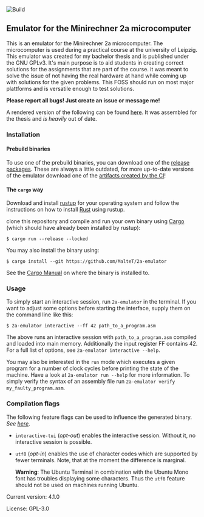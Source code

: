 ![Build](https://github.com/MalteT/2a-emulator/workflows/Build/badge.svg)

## Emulator for the Minirechner 2a microcomputer
This is an emulator for the Minirechner 2a microcomputer. The microcomputer is used during a practical course at the university of Leipzig. This emulator was created for my bachelor thesis and is published under the GNU GPLv3. It's main purpose is to aid students in creating correct solutions for the assignments that are part of the course. it was meant to solve the issue of not having the real hardware at hand while coming up with solutions for the given problems. This FOSS should run on most major plattforms and is versatile enough to test solutions.

**Please report all bugs! Just create an issue or message me!**

A rendered version of the following can be found [here](./Benutzerhandbuch.pdf). It was assembled for the thesis and *is heavily* out of date.


### Installation

#### Prebuild binaries

To use one of the prebuild binaries, you can download one of the [release packages](https://github.com/MalteT/2a-emulator/releases). These are always a little outdated, for more up-to-date versions of the emulator download one of the [artifacts created by the CI](https://github.com/MalteT/2a-emulator/actions)!

#### The `cargo` way

Download and install [rustup](https://rustup.rs/) for your operating system and follow the instructions on how to install [Rust](https://www.rust-lang.org/) using rustup.

clone this repository and compile and run your own binary using [Cargo](https://github.com/rust-lang/cargo) (which should have already been installed by rustup):
```console
$ cargo run --release --locked
```

You may also install the binary using:
```console
$ cargo install --git https://github.com/MalteT/2a-emulator
```
See the [Cargo Manual](https://doc.rust-lang.org/cargo/commands/cargo-install.html?highlight=install#cargo-install) on where the binary is installed to.

### Usage

To simply start an interactive session, run `2a-emulator` in the terminal. If you want to adjust some options before starting the interface, supply them on the command line like this:
```console
$ 2a-emulator interactive --ff 42 path_to_a_program.asm
```
The above runs an interactive session with `path_to_a_program.asm` compiled and loaded into main memory. Additionally the input register FF contains 42. For a full list of options, see `2a-emulator interactive --help`.

You may also be interested in the `run` mode which executes a given program for a number of clock cycles before printing the state of the machine. Have a look at `2a-emulator run --help` for more information. To simply verify the syntax of an assembly file run `2a-emulator verify my_faulty_program.asm`.

### Compilation flags

The following feature flags can be used to influence the generated binary. *See [here](https://doc.rust-lang.org/cargo/reference/features.html)*.

- `interactive-tui` (*opt-out*) enables the interactive session. Without it, no interactive session is possible.
- `utf8` (*opt-in*) enables the use of character codes which are supported by fewer terminals. Note, that at the moment the difference is marginal.

  **Warning**: The Ubuntu Terminal in combination with the Ubuntu Mono font has troubles displaying some characters. Thus the `utf8` feature should not be used on machines running Ubuntu.

Current version: 4.1.0

License: GPL-3.0
